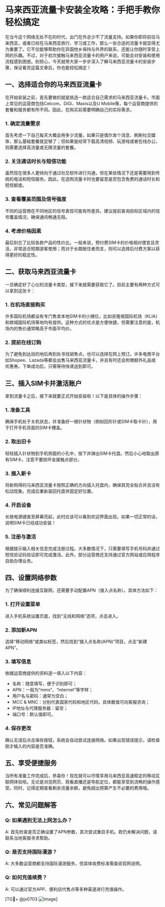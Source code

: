 # 马来西亚流量卡安装全攻略：手把手教你轻松搞定

在当今这个网络无处不在的时代，出门在外总少不了流量支持。如果你即将前往马来西亚，或者已经在马来西亚旅行、学习或工作，那么一张合适的流量卡就显得尤为重要了。它不仅能够帮助你在异国他乡保持与外界的联系，还能让你随时享受上网的乐趣。不过，对于初次接触马来西亚流量卡的用户来说，可能会对安装和使用流程感到困惑。别担心，今天就带大家一步步深入了解马来西亚流量卡的安装步骤，保证看完这篇文章后，你也能轻松搞定！

## 一、选择适合你的马来西亚流量卡

在开始安装之前，首先要做的就是挑选一款适合自己需求的马来西亚流量卡。市面上常见的运营商包括Celcom、DiGi、Maxis以及U Mobile等，每个运营商提供的套餐和服务都有所不同。因此，在购买前需要明确自己的实际需求。

### 1. 确定流量需求
首先考虑一下自己每天大概会用多少流量。如果只是偶尔发个消息、刷刷社交媒体，那么基础套餐就足够了；但如果是经常下载高清视频、玩游戏或者在线办公，则需要选择高流量或无限流量的套餐。

### 2. 关注通话时长与短信功能
虽然现在很多人更倾向于通过社交软件进行沟通，但在某些情况下还是需要用到传统的电话和短信服务。因此，在选购流量卡时也要留意是否包含免费的通话时长和短信额度。

### 3. 查看覆盖范围及信号强度
不同的运营商在不同地区的信号表现可能有所差异。建议提前查询目标区域内的信号覆盖情况，确保通讯畅通无阻。

### 4. 考虑价格因素
最后别忘了比较各款产品的性价比。一般来说，预付费SIM卡的价格相对便宜且灵活，非常适合短期游客使用；而对于长期居住者而言，则可以选择后付费方案以获得更好的稳定性。

## 二、获取马来西亚流量卡

一旦确定好了心仪的流量卡类型，接下来就需要获取它了。目前主要有两种方式可以拿到这张卡：

### 1. 在机场直接购买
许多国际机场都设有专门售卖本地SIM卡的小摊位，比如吉隆坡国际机场（KLIA）和槟城国际机场等地均有提供。这种方式的优点是方便快捷，但需要注意的是，机场内的售价通常略高于市面平均价。

### 2. 提前在线订购
为了避免到达目的地后再到处寻找销售点，也可以选择在网上预订。许多电商平台如Shopee、Lazada等都会出售马来西亚流量卡，并且有时还会附赠额外礼品或优惠券。下单成功后，只需等待快递送到即可。

## 三、插入SIM卡并激活账户

拿到流量卡之后，接下来就要正式开始安装啦！以下是具体的操作步骤：

### 1. 准备工具
确保手机处于关机状态，并准备好一根针状物（例如回形针或SIM卡取卡针），用于打开手机背面的SIM卡槽盖。

### 2. 取出旧卡
轻轻插入针状物到手机侧面的小孔中，按下并弹出SIM卡托盘。然后小心地取出原有SIM卡，注意不要损坏金属触点部分。

### 3. 插入新卡
将新购得的马来西亚流量卡按照正确的方向插入托盘内，确保其完全贴合并且没有松动现象。完成后重新装回托盘并固定好位置。

### 4. 开启设备
长按电源键直至屏幕亮起，此时应该可以看到欢迎界面出现。如果一切正常的话，说明SIM卡已经成功安装！

### 5. 注册与激活
根据提示输入相关信息完成注册过程。大多数情况下，只需要填写手机号码并通过短信验证码验证即可完成激活。此外，部分运营商还支持通过官方网站或应用程序自助办理业务。

## 四、设置网络参数

为了确保顺利连接互联网，还需要手动配置APN（接入点名称）。具体方法如下：

### 1. 打开设置菜单
进入手机系统设置页面，找到“无线和网络”选项，点击进入。

### 2. 添加新APN
选择“移动网络”或类似标签，然后找到“接入点名称(APN)”项目，点击“新建APN”。

### 3. 填写信息
依据运营商提供的资料逐一填入以下内容：
- 名称：随意填写，便于识别即可；
- APN：一般为“mms”、“internet”等字样；
- 用户名与密码：通常为空白；
- MCC & MNC：分别代表国家代码和地区代码，具体数值可向客服咨询；
- IP地址与代理服务器：留空；
- 端口号：默认值即可。

### 4. 保存更改
确认无误后点击保存按钮，系统会自动尝试连接网络。如果出现错误提示，请检查刚才输入的内容是否准确。

## 五、享受便捷服务

当所有准备工作完成后，恭喜你！现在就可以尽情享用马来西亚高速稳定的移动互联网体验啦。无论是浏览网页、观看直播还是导航定位，都能享受到流畅的操作感受。同时，记得定期查看剩余流量余额，避免超出预算产生不必要的费用哦。

## 六、常见问题解答

### Q: 如果遇到无法上网怎么办？
A: 首先检查是否正确设置了APN参数，其次尝试重启手机。若仍未解决问题，请联系当地客服寻求帮助。

### Q: 是否支持国际漫游？
A: 大多数运营商都支持国际漫游服务，但具体收费标准需查阅官网说明。

### Q: 如何充值续费？
A: 可以通过官方APP、便利店代售点等多种渠道进行充值操作。

[TG💪+ @jx0703 ![Image](https://github.com/user-attachments/assets/dbca1d08-cadb-493c-b0ec-ad6f7a83f270)]
